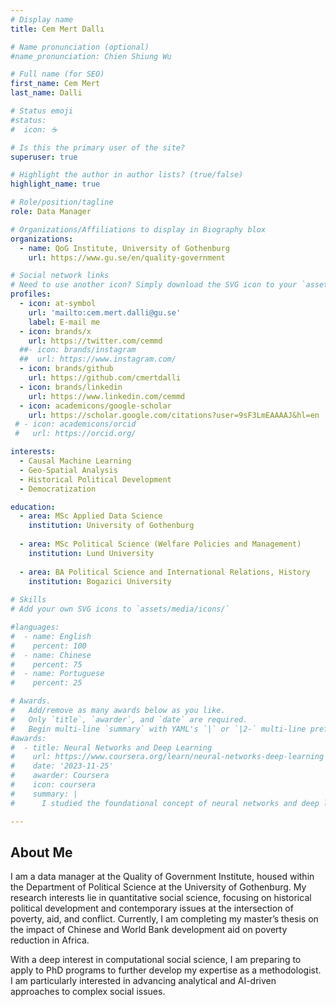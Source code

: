 ```yaml
---
# Display name
title: Cem Mert Dallı

# Name pronunciation (optional)
#name_pronunciation: Chien Shiung Wu

# Full name (for SEO)
first_name: Cem Mert
last_name: Dalli

# Status emoji
#status:
#  icon: ☕️

# Is this the primary user of the site?
superuser: true

# Highlight the author in author lists? (true/false)
highlight_name: true

# Role/position/tagline
role: Data Manager

# Organizations/Affiliations to display in Biography blox
organizations:
  - name: QoG Institute, University of Gothenburg
    url: https://www.gu.se/en/quality-government

# Social network links
# Need to use another icon? Simply download the SVG icon to your `assets/media/icons/` folder.
profiles:
  - icon: at-symbol
    url: 'mailto:cem.mert.dalli@gu.se'
    label: E-mail me
  - icon: brands/x
    url: https://twitter.com/cemmd
  ##- icon: brands/instagram
  ##  url: https://www.instagram.com/
  - icon: brands/github
    url: https://github.com/cmertdalli
  - icon: brands/linkedin
    url: https://www.linkedin.com/cemmd
  - icon: academicons/google-scholar
    url: https://scholar.google.com/citations?user=9sF3LmEAAAAJ&hl=en
 # - icon: academicons/orcid
 #   url: https://orcid.org/

interests:
  - Causal Machine Learning
  - Geo-Spatial Analysis
  - Historical Political Development
  - Democratization

education:
  - area: MSc Applied Data Science
    institution: University of Gothenburg
  
  - area: MSc Political Science (Welfare Policies and Management)
    institution: Lund University
   
  - area: BA Political Science and International Relations, History
    institution: Bogazici University
 
# Skills
# Add your own SVG icons to `assets/media/icons/`

#languages:
#  - name: English
#    percent: 100
#  - name: Chinese
#    percent: 75
#  - name: Portuguese
#    percent: 25

# Awards.
#   Add/remove as many awards below as you like.
#   Only `title`, `awarder`, and `date` are required.
#   Begin multi-line `summary` with YAML's `|` or `|2-` multi-line prefix and indent 2 spaces below.
#awards:
#  - title: Neural Networks and Deep Learning
#    url: https://www.coursera.org/learn/neural-networks-deep-learning
#    date: '2023-11-25'
#    awarder: Coursera
#    icon: coursera
#    summary: |
#      I studied the foundational concept of neural networks and deep learning. By the end, I was familiar with the significant technological trends #driving the rise of deep learning; build, train, and apply fully connected deep neural networks; implement efficient (vectorized) neural networks; # #identify key parameters in a neural network’s architecture; and apply deep learning to your own applications.

---
```


## About Me

I am a data manager at the Quality of Government Institute, housed within the Department of Political Science at the University of Gothenburg. My research interests lie in quantitative social science, focusing on historical political development and contemporary issues at the intersection of poverty, aid, and conflict. Currently, I am completing my master’s thesis on the impact of Chinese and World Bank development aid on poverty reduction in Africa.

With a deep interest in computational social science, I am preparing to apply to PhD programs to further develop my expertise as a methodologist. I am particularly interested in advancing analytical and AI-driven approaches to complex social issues.
